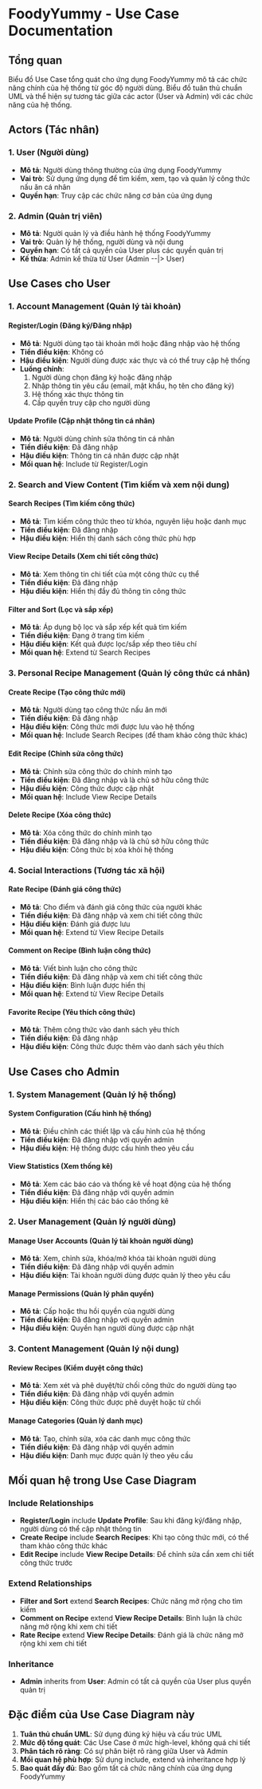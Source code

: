 # FoodyYummy - Use Case Documentation

## Tổng quan
Biểu đồ Use Case tổng quát cho ứng dụng FoodyYummy mô tả các chức năng chính của hệ thống từ góc độ người dùng. Biểu đồ tuân thủ chuẩn UML và thể hiện sự tương tác giữa các actor (User và Admin) với các chức năng của hệ thống.

## Actors (Tác nhân)

### 1. User (Người dùng)
- **Mô tả**: Người dùng thông thường của ứng dụng FoodyYummy
- **Vai trò**: Sử dụng ứng dụng để tìm kiếm, xem, tạo và quản lý công thức nấu ăn cá nhân
- **Quyền hạn**: Truy cập các chức năng cơ bản của ứng dụng

### 2. Admin (Quản trị viên)
- **Mô tả**: Người quản lý và điều hành hệ thống FoodyYummy
- **Vai trò**: Quản lý hệ thống, người dùng và nội dung
- **Quyền hạn**: Có tất cả quyền của User plus các quyền quản trị
- **Kế thừa**: Admin kế thừa từ User (Admin --|> User)

## Use Cases cho User

### 1. Account Management (Quản lý tài khoản)

#### Register/Login (Đăng ký/Đăng nhập)
- **Mô tả**: Người dùng tạo tài khoản mới hoặc đăng nhập vào hệ thống
- **Tiền điều kiện**: Không có
- **Hậu điều kiện**: Người dùng được xác thực và có thể truy cập hệ thống
- **Luồng chính**:
  1. Người dùng chọn đăng ký hoặc đăng nhập
  2. Nhập thông tin yêu cầu (email, mật khẩu, họ tên cho đăng ký)
  3. Hệ thống xác thực thông tin
  4. Cấp quyền truy cập cho người dùng

#### Update Profile (Cập nhật thông tin cá nhân)
- **Mô tả**: Người dùng chỉnh sửa thông tin cá nhân
- **Tiền điều kiện**: Đã đăng nhập
- **Hậu điều kiện**: Thông tin cá nhân được cập nhật
- **Mối quan hệ**: Include từ Register/Login

### 2. Search and View Content (Tìm kiếm và xem nội dung)

#### Search Recipes (Tìm kiếm công thức)
- **Mô tả**: Tìm kiếm công thức theo từ khóa, nguyên liệu hoặc danh mục
- **Tiền điều kiện**: Đã đăng nhập
- **Hậu điều kiện**: Hiển thị danh sách công thức phù hợp

#### View Recipe Details (Xem chi tiết công thức)
- **Mô tả**: Xem thông tin chi tiết của một công thức cụ thể
- **Tiền điều kiện**: Đã đăng nhập
- **Hậu điều kiện**: Hiển thị đầy đủ thông tin công thức

#### Filter and Sort (Lọc và sắp xếp)
- **Mô tả**: Áp dụng bộ lọc và sắp xếp kết quả tìm kiếm
- **Tiền điều kiện**: Đang ở trang tìm kiếm
- **Hậu điều kiện**: Kết quả được lọc/sắp xếp theo tiêu chí
- **Mối quan hệ**: Extend từ Search Recipes

### 3. Personal Recipe Management (Quản lý công thức cá nhân)

#### Create Recipe (Tạo công thức mới)
- **Mô tả**: Người dùng tạo công thức nấu ăn mới
- **Tiền điều kiện**: Đã đăng nhập
- **Hậu điều kiện**: Công thức mới được lưu vào hệ thống
- **Mối quan hệ**: Include Search Recipes (để tham khảo công thức khác)

#### Edit Recipe (Chỉnh sửa công thức)
- **Mô tả**: Chỉnh sửa công thức do chính mình tạo
- **Tiền điều kiện**: Đã đăng nhập và là chủ sở hữu công thức
- **Hậu điều kiện**: Công thức được cập nhật
- **Mối quan hệ**: Include View Recipe Details

#### Delete Recipe (Xóa công thức)
- **Mô tả**: Xóa công thức do chính mình tạo
- **Tiền điều kiện**: Đã đăng nhập và là chủ sở hữu công thức
- **Hậu điều kiện**: Công thức bị xóa khỏi hệ thống

### 4. Social Interactions (Tương tác xã hội)

#### Rate Recipe (Đánh giá công thức)
- **Mô tả**: Cho điểm và đánh giá công thức của người khác
- **Tiền điều kiện**: Đã đăng nhập và xem chi tiết công thức
- **Hậu điều kiện**: Đánh giá được lưu
- **Mối quan hệ**: Extend từ View Recipe Details

#### Comment on Recipe (Bình luận công thức)
- **Mô tả**: Viết bình luận cho công thức
- **Tiền điều kiện**: Đã đăng nhập và xem chi tiết công thức
- **Hậu điều kiện**: Bình luận được hiển thị
- **Mối quan hệ**: Extend từ View Recipe Details

#### Favorite Recipe (Yêu thích công thức)
- **Mô tả**: Thêm công thức vào danh sách yêu thích
- **Tiền điều kiện**: Đã đăng nhập
- **Hậu điều kiện**: Công thức được thêm vào danh sách yêu thích

## Use Cases cho Admin

### 1. System Management (Quản lý hệ thống)

#### System Configuration (Cấu hình hệ thống)
- **Mô tả**: Điều chỉnh các thiết lập và cấu hình của hệ thống
- **Tiền điều kiện**: Đã đăng nhập với quyền admin
- **Hậu điều kiện**: Hệ thống được cấu hình theo yêu cầu

#### View Statistics (Xem thống kê)
- **Mô tả**: Xem các báo cáo và thống kê về hoạt động của hệ thống
- **Tiền điều kiện**: Đã đăng nhập với quyền admin
- **Hậu điều kiện**: Hiển thị các báo cáo thống kê

### 2. User Management (Quản lý người dùng)

#### Manage User Accounts (Quản lý tài khoản người dùng)
- **Mô tả**: Xem, chỉnh sửa, khóa/mở khóa tài khoản người dùng
- **Tiền điều kiện**: Đã đăng nhập với quyền admin
- **Hậu điều kiện**: Tài khoản người dùng được quản lý theo yêu cầu

#### Manage Permissions (Quản lý phân quyền)
- **Mô tả**: Cấp hoặc thu hồi quyền của người dùng
- **Tiền điều kiện**: Đã đăng nhập với quyền admin
- **Hậu điều kiện**: Quyền hạn người dùng được cập nhật

### 3. Content Management (Quản lý nội dung)

#### Review Recipes (Kiểm duyệt công thức)
- **Mô tả**: Xem xét và phê duyệt/từ chối công thức do người dùng tạo
- **Tiền điều kiện**: Đã đăng nhập với quyền admin
- **Hậu điều kiện**: Công thức được phê duyệt hoặc từ chối

#### Manage Categories (Quản lý danh mục)
- **Mô tả**: Tạo, chỉnh sửa, xóa các danh mục công thức
- **Tiền điều kiện**: Đã đăng nhập với quyền admin
- **Hậu điều kiện**: Danh mục được quản lý theo yêu cầu

## Mối quan hệ trong Use Case Diagram

### Include Relationships
- **Register/Login** include **Update Profile**: Sau khi đăng ký/đăng nhập, người dùng có thể cập nhật thông tin
- **Create Recipe** include **Search Recipes**: Khi tạo công thức mới, có thể tham khảo công thức khác
- **Edit Recipe** include **View Recipe Details**: Để chỉnh sửa cần xem chi tiết công thức trước

### Extend Relationships
- **Filter and Sort** extend **Search Recipes**: Chức năng mở rộng cho tìm kiếm
- **Comment on Recipe** extend **View Recipe Details**: Bình luận là chức năng mở rộng khi xem chi tiết
- **Rate Recipe** extend **View Recipe Details**: Đánh giá là chức năng mở rộng khi xem chi tiết

### Inheritance
- **Admin** inherits from **User**: Admin có tất cả quyền của User plus quyền quản trị

## Đặc điểm của Use Case Diagram này

1. **Tuân thủ chuẩn UML**: Sử dụng đúng ký hiệu và cấu trúc UML
2. **Mức độ tổng quát**: Các Use Case ở mức high-level, không quá chi tiết
3. **Phân tách rõ ràng**: Có sự phân biệt rõ ràng giữa User và Admin
4. **Mối quan hệ phù hợp**: Sử dụng include, extend và inheritance hợp lý
5. **Bao quát đầy đủ**: Bao gồm tất cả chức năng chính của ứng dụng FoodyYummy